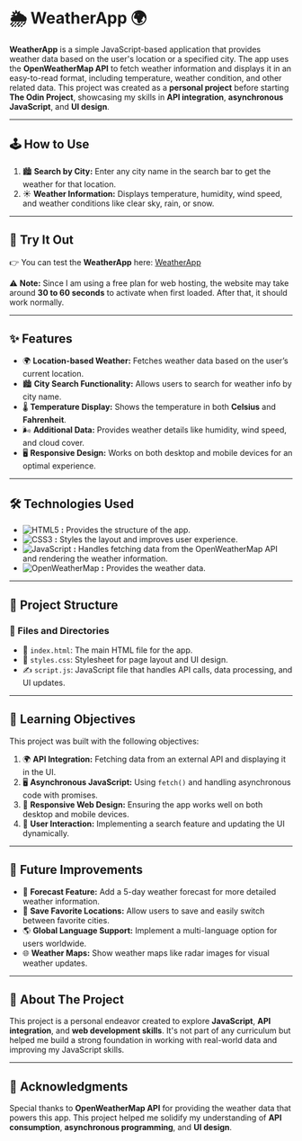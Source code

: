 # 🌦 WeatherApp 🌍  

**WeatherApp** is a simple JavaScript-based application that provides weather data based on the user's location or a specified city. The app uses the **OpenWeatherMap API** to fetch weather information and displays it in an easy-to-read format, including temperature, weather condition, and other related data. This project was created as a **personal project** before starting **The Odin Project**, showcasing my skills in **API integration**, **asynchronous JavaScript**, and **UI design**.  

---  

## 🕹️ How to Use  

1. 🏙️ **Search by City:** Enter any city name in the search bar to get the weather for that location.  
2. ☀️ **Weather Information:** Displays temperature, humidity, wind speed, and weather conditions like clear sky, rain, or snow.  

---  

## 🚀 Try It Out  

👉 You can test the **WeatherApp** here: [WeatherApp](https://kyusuku.github.io/WeatherApp/)  

⚠️ **Note:** Since I am using a free plan for web hosting, the website may take around **30 to 60 seconds** to activate when first loaded. After that, it should work normally.  

---  

## ✨ Features  

- 🌍 **Location-based Weather:** Fetches weather data based on the user’s current location.  
- 🏙️ **City Search Functionality:** Allows users to search for weather info by city name.  
- 🌡️ **Temperature Display:** Shows the temperature in both **Celsius** and **Fahrenheit**.  
- 🌬️ **Additional Data:** Provides weather details like humidity, wind speed, and cloud cover.  
- 🖥️ **Responsive Design:** Works on both desktop and mobile devices for an optimal experience.  

---  

## 🛠️ Technologies Used  

- ![HTML5](https://img.shields.io/badge/-HTML5-000?style=flat-square&logo=html5) **:** Provides the structure of the app.  
- ![CSS3](https://img.shields.io/badge/-CSS3-000?style=flat-square&logo=css3) **:** Styles the layout and improves user experience.  
- ![JavaScript](https://img.shields.io/badge/-JavaScript-000?style=flat-square&logo=javascript) **:** Handles fetching data from the OpenWeatherMap API and rendering the weather information.  
- ![OpenWeatherMap](https://img.shields.io/badge/OpenWeatherMap-API-blue?style=flat-square&logo=openweathermap) **:** Provides the weather data.  

---  

## 📂 Project Structure  

### 📁 Files and Directories  
- 📄 `index.html`: The main HTML file for the app.  
- 🎨 `styles.css`: Stylesheet for page layout and UI design.  
- ✍️ `script.js`: JavaScript file that handles API calls, data processing, and UI updates.  

---  

## 🎯 Learning Objectives  

This project was built with the following objectives:  
1. 🌍 **API Integration:** Fetching data from an external API and displaying it in the UI.  
2. 🖥️ **Asynchronous JavaScript:** Using `fetch()` and handling asynchronous code with promises.  
3. 📱 **Responsive Web Design:** Ensuring the app works well on both desktop and mobile devices.  
4. 🔄 **User Interaction:** Implementing a search feature and updating the UI dynamically.  

---  

## 🔮 Future Improvements  

- 📅 **Forecast Feature:** Add a 5-day weather forecast for more detailed weather information.  
- 💾 **Save Favorite Locations:** Allow users to save and easily switch between favorite cities.  
- 🌎 **Global Language Support:** Implement a multi-language option for users worldwide.  
- 🌐 **Weather Maps:** Show weather maps like radar images for visual weather updates.  

---  

## 📖 About The Project  

This project is a personal endeavor created to explore **JavaScript**, **API integration**, and **web development skills**. It's not part of any curriculum but helped me build a strong foundation in working with real-world data and improving my JavaScript skills.  

---  

## 🙌 Acknowledgments  

Special thanks to **OpenWeatherMap API** for providing the weather data that powers this app. This project helped me solidify my understanding of **API consumption**, **asynchronous programming**, and **UI design**.
